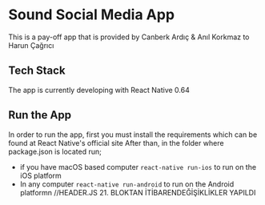 # Sound Social Media App
This is a pay-off app that is provided by Canberk Ardıç & Anıl Korkmaz to Harun Çağrıcı
## Tech Stack
The app is currently developing with React Native 0.64
## Run the App
In order to run the app, first you must install the requirements which can be found at React Native's official site
After than, in the folder where package.json is located run;
- if you have macOS based computer `react-native run-ios`  to run on the iOS platform
- In any computer `react-native run-android` to run on the Android platformn
//HEADER.JS 21. BLOKTAN İTİBARENDEĞİŞİKLİKLER YAPILDI